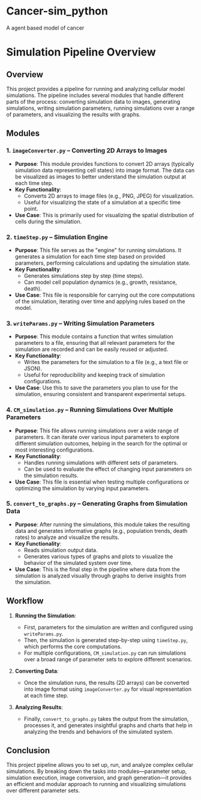 # Cancer-sim_python
A agent based model of cancer 

# **Simulation Pipeline Overview**

## **Overview**
This project provides a pipeline for running and analyzing cellular model simulations. The pipeline includes several modules that handle different parts of the process: converting simulation data to images, generating simulations, writing simulation parameters, running simulations over a range of parameters, and visualizing the results with graphs.

## **Modules**

### 1. **`imageConverter.py`** – **Converting 2D Arrays to Images**
- **Purpose**: This module provides functions to convert 2D arrays (typically simulation data representing cell states) into image format. The data can be visualized as images to better understand the simulation output at each time step.
- **Key Functionality**: 
    - Converts 2D arrays to image files (e.g., PNG, JPEG) for visualization.
    - Useful for visualizing the state of a simulation at a specific time point.
- **Use Case**: This is primarily used for visualizing the spatial distribution of cells during the simulation.

### 2. **`timeStep.py`** – **Simulation Engine**
- **Purpose**: This file serves as the "engine" for running simulations. It generates a simulation for each time step based on provided parameters, performing calculations and updating the simulation state.
- **Key Functionality**:
    - Generates simulations step by step (time steps).
    - Can model cell population dynamics (e.g., growth, resistance, death).
- **Use Case**: This file is responsible for carrying out the core computations of the simulation, iterating over time and applying rules based on the model.

### 3. **`writeParams.py`** – **Writing Simulation Parameters**
- **Purpose**: This module contains a function that writes simulation parameters to a file, ensuring that all relevant parameters for the simulation are recorded and can be easily reused or adjusted.
- **Key Functionality**:
    - Writes the parameters for the simulation to a file (e.g., a text file or JSON).
    - Useful for reproducibility and keeping track of simulation configurations.
- **Use Case**: Use this to save the parameters you plan to use for the simulation, ensuring consistent and transparent experimental setups.

### 4. **`CM_simulation.py`** – **Running Simulations Over Multiple Parameters**
- **Purpose**: This file allows running simulations over a wide range of parameters. It can iterate over various input parameters to explore different simulation outcomes, helping in the search for the optimal or most interesting configurations.
- **Key Functionality**:
    - Handles running simulations with different sets of parameters.
    - Can be used to evaluate the effect of changing input parameters on the simulation results.
- **Use Case**: This file is essential when testing multiple configurations or optimizing the simulation by varying input parameters.

### 5. **`convert_to_graphs.py`** – **Generating Graphs from Simulation Data**
- **Purpose**: After running the simulations, this module takes the resulting data and generates informative graphs (e.g., population trends, death rates) to analyze and visualize the results.
- **Key Functionality**:
    - Reads simulation output data.
    - Generates various types of graphs and plots to visualize the behavior of the simulated system over time.
- **Use Case**: This is the final step in the pipeline where data from the simulation is analyzed visually through graphs to derive insights from the simulation.

## **Workflow**
1. **Running the Simulation**:
   - First, parameters for the simulation are written and configured using `writeParams.py`.
   - Then, the simulation is generated step-by-step using `timeStep.py`, which performs the core computations.
   - For multiple configurations, `CM_simulation.py` can run simulations over a broad range of parameter sets to explore different scenarios.
   
2. **Converting Data**:
   - Once the simulation runs, the results (2D arrays) can be converted into image format using `imageConverter.py` for visual representation at each time step.

3. **Analyzing Results**:
   - Finally, `convert_to_graphs.py` takes the output from the simulation, processes it, and generates insightful graphs and charts that help in analyzing the trends and behaviors of the simulated system.

## **Conclusion**
This project pipeline allows you to set up, run, and analyze complex cellular simulations. By breaking down the tasks into modules—parameter setup, simulation execution, image conversion, and graph generation—it provides an efficient and modular approach to running and visualizing simulations over different parameter sets. 